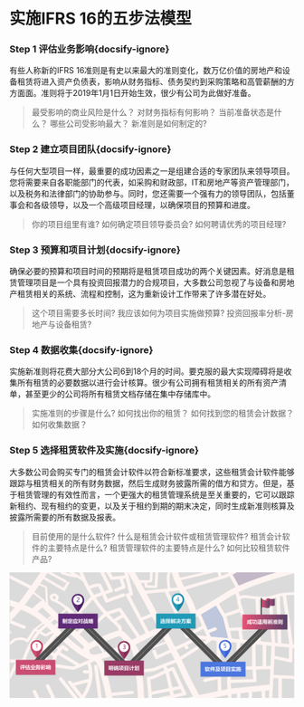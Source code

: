 # 实施IFRS 16的五步法模型

### Step 1 评估业务影响{docsify-ignore}

有些人称新的IFRS 16准则是有史以来最大的准则变化，数万亿价值的房地产和设备租赁将进入资产负债表，影响从财务指标、债务契约到采购策略和高管薪酬的方方面面。准则将于2019年1月1日开始生效，很少有公司为此做好准备。

>最受影响的商业风险是什么？
>对财务指标有何影响？
>当前准备状态是什么？
>哪些公司受影响最大？
>新准则是如何制定的?

### Step 2 建立项目团队{docsify-ignore}

与任何大型项目一样，最重要的成功因素之一是组建合适的专家团队来领导项目。您将需要来自各职能部门的代表，如采购和财政部，IT和房地产等资产管理部门，以及税务和法律部门的协助参与。同时，您还需要一个强有力的领导团队，包括董事会和各级领导，以及一个高级项目经理，以确保项目的预算和进度。

>你的项目组里有谁?
>如何确定项目领导委员会?
>如何聘请优秀的项目经理?

### Step 3 预算和项目计划{docsify-ignore}

确保必要的预算和项目时间的预期将是租赁项目成功的两个关键因素。好消息是租赁管理项目是一个具有投资回报潜力的合规项目，大多数公司忽视了与设备和房地产租赁相关的系统、流程和控制，这为重新设计工作带来了许多潜在好处。

>这个项目需要多长时间?
>我应该如何为项目实施做预算?
>投资回报率分析-房地产与设备租赁?

### Step 4 数据收集{docsify-ignore}

实施新准则将花费大部分大公司6到18个月的时间。要克服的最大实现障碍将是收集所有租赁的必要数据以进行会计核算。很少有公司拥有租赁相关的所有资产清单，甚至更少的公司将所有租赁文档存储在集中存储库中。

>实施准则的步骤是什么?
>如何找出你的租赁？
>如何找到您的租赁会计数据？
>如何收集数据？

### Step 5 选择租赁软件及实施{docsify-ignore}

大多数公司会购买专门的租赁会计软件以符合新标准要求，这些租赁会计软件能够跟踪与租赁相关的所有财务数据，然后生成财务披露所需的借方和贷方。但是，基于租赁管理的有效性而言，一个更强大的租赁管理系统是至关重要的，它可以跟踪新租约、现有租约的变更，以及关于租约到期的期末决定，同时生成新准则核算及披露所需要的所有数据及报表。

>目前使用的是什么软件?
>什么是租赁会计软件或租赁管理软件?
>租赁会计软件的主要特点是什么?
>租赁管理软件的主要特点是什么?
>如何比较租赁软件产品?

![](../img/EX611.PNG)

